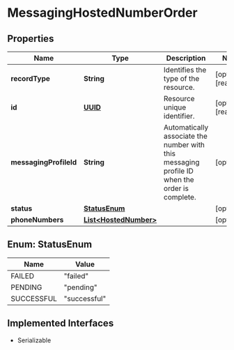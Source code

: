 

# MessagingHostedNumberOrder

## Properties

Name | Type | Description | Notes
------------ | ------------- | ------------- | -------------
**recordType** | **String** | Identifies the type of the resource. |  [optional] [readonly]
**id** | [**UUID**](UUID.md) | Resource unique identifier. |  [optional] [readonly]
**messagingProfileId** | **String** | Automatically associate the number with this messaging profile ID when the order is complete. |  [optional]
**status** | [**StatusEnum**](#StatusEnum) |  |  [optional]
**phoneNumbers** | [**List&lt;HostedNumber&gt;**](HostedNumber.md) |  |  [optional]



## Enum: StatusEnum

Name | Value
---- | -----
FAILED | &quot;failed&quot;
PENDING | &quot;pending&quot;
SUCCESSFUL | &quot;successful&quot;


## Implemented Interfaces

* Serializable



